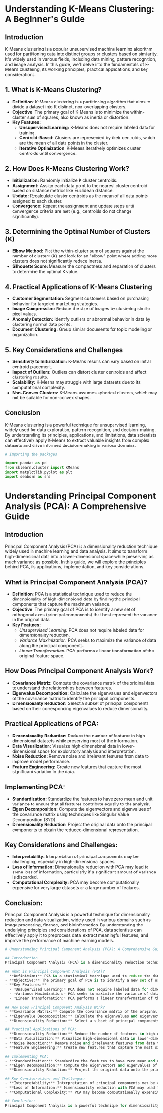 # Understanding K-Means Clustering: A Beginner's Guide

## Introduction
K-Means clustering is a popular unsupervised machine learning algorithm used for partitioning data into distinct groups or clusters based on similarity. It's widely used in various fields, including data mining, pattern recognition, and image analysis. In this guide, we'll delve into the fundamentals of K-Means clustering, its working principles, practical applications, and key considerations.

## 1. What is K-Means Clustering?
- **Definition:** K-Means clustering is a partitioning algorithm that aims to divide a dataset into K distinct, non-overlapping clusters.
- **Objective:** The primary goal of K-Means is to minimize the within-cluster sum of squares, also known as inertia or distortion.
- **Key Features:**
  - **Unsupervised Learning:** K-Means does not require labeled data for training.
  - **Centroid-Based:** Clusters are represented by their centroids, which are the mean of all data points in the cluster.
  - **Iterative Optimization:** K-Means iteratively optimizes cluster centroids until convergence.

## 2. How Does K-Means Clustering Work?
- **Initialization:** Randomly initialize K cluster centroids.
- **Assignment:** Assign each data point to the nearest cluster centroid based on distance metrics like Euclidean distance.
- **Update:** Recalculate cluster centroids as the mean of all data points assigned to each cluster.
- **Convergence:** Repeat the assignment and update steps until convergence criteria are met (e.g., centroids do not change significantly).

## 3. Determining the Optimal Number of Clusters (K)
- **Elbow Method:** Plot the within-cluster sum of squares against the number of clusters (K) and look for an "elbow" point where adding more clusters does not significantly reduce inertia.
- **Silhouette Score:** Measure the compactness and separation of clusters to determine the optimal K value.

## 4. Practical Applications of K-Means Clustering
- **Customer Segmentation:** Segment customers based on purchasing behavior for targeted marketing strategies.
- **Image Compression:** Reduce the size of images by clustering similar pixel values.
- **Anomaly Detection:** Identify outliers or abnormal behavior in data by clustering normal data points.
- **Document Clustering:** Group similar documents for topic modeling or organization.

## 5. Key Considerations and Challenges
- **Sensitivity to Initialization:** K-Means results can vary based on initial centroid placement.
- **Impact of Outliers:** Outliers can distort cluster centroids and affect clustering results.
- **Scalability:** K-Means may struggle with large datasets due to its computational complexity.
- **Non-Convex Clusters:** K-Means assumes spherical clusters, which may not be suitable for non-convex shapes.

## Conclusion
K-Means clustering is a powerful technique for unsupervised learning, widely used for data exploration, pattern recognition, and decision-making. By understanding its principles, applications, and limitations, data scientists can effectively apply K-Means to extract valuable insights from complex datasets and drive informed decision-making in various domains.

```python
# Importing the packages

import pandas as pd
from sklearn.cluster import KMeans
import matplotlib.pyplot as plt
import seaborn as sns
```
# Understanding Principal Component Analysis (PCA): A Comprehensive Guide

## Introduction
Principal Component Analysis (PCA) is a dimensionality reduction technique widely used in machine learning and data analysis. It aims to transform high-dimensional data into a lower-dimensional space while preserving as much variance as possible. In this guide, we will explore the principles behind PCA, its applications, implementation, and key considerations.

## What is Principal Component Analysis (PCA)?
- **Definition:** PCA is a statistical technique used to reduce the dimensionality of high-dimensional data by finding the principal components that capture the maximum variance.
- **Objective:** The primary goal of PCA is to identify a new set of orthogonal axes (principal components) that best represent the variance in the original data.
- **Key Features:**
  - *Unsupervised Learning:* PCA does not require labeled data for dimensionality reduction.
  - *Variance Maximization:* PCA seeks to maximize the variance of data along the principal components.
  - *Linear Transformation:* PCA performs a linear transformation of the original feature space.

## How Does Principal Component Analysis Work?
- **Covariance Matrix:** Compute the covariance matrix of the original data to understand the relationships between features.
- **Eigenvalue Decomposition:** Calculate the eigenvalues and eigenvectors of the covariance matrix to identify the principal components.
- **Dimensionality Reduction:** Select a subset of principal components based on their corresponding eigenvalues to reduce dimensionality.

## Practical Applications of PCA:
- **Dimensionality Reduction:** Reduce the number of features in high-dimensional datasets while preserving most of the information.
- **Data Visualization:** Visualize high-dimensional data in lower-dimensional space for exploratory analysis and interpretation.
- **Noise Reduction:** Remove noise and irrelevant features from data to improve model performance.
- **Feature Engineering:** Create new features that capture the most significant variation in the data.

## Implementing PCA:
- **Standardization:** Standardize the features to have zero mean and unit variance to ensure that all features contribute equally to the analysis.
- **Eigen Decomposition:** Compute the eigenvectors and eigenvalues of the covariance matrix using techniques like Singular Value Decomposition (SVD).
- **Dimensionality Reduction:** Project the original data onto the principal components to obtain the reduced-dimensional representation.

## Key Considerations and Challenges:
- **Interpretability:** Interpretation of principal components may be challenging, especially in high-dimensional spaces.
- **Loss of Information:** Dimensionality reduction with PCA may lead to some loss of information, particularly if a significant amount of variance is discarded.
- **Computational Complexity:** PCA may become computationally expensive for very large datasets or a large number of features.

## Conclusion:
Principal Component Analysis is a powerful technique for dimensionality reduction and data visualization, widely used in various domains such as image processing, finance, and bioinformatics. By understanding the underlying principles and considerations of PCA, data scientists can effectively apply it to preprocess data, extract meaningful features, and improve the performance of machine learning models.
```python code
# Understanding Principal Component Analysis (PCA): A Comprehensive Guide

## Introduction
Principal Component Analysis (PCA) is a dimensionality reduction technique widely used in machine learning and data analysis. It aims to transform high-dimensional data into a lower-dimensional space while preserving as much variance as possible. In this guide, we will explore the principles behind PCA, its applications, implementation, and key considerations.

## What is Principal Component Analysis (PCA)?
- **Definition:** PCA is a statistical technique used to reduce the dimensionality of high-dimensional data by finding the principal components that capture the maximum variance.
- **Objective:** The primary goal of PCA is to identify a new set of orthogonal axes (principal components) that best represent the variance in the original data.
- **Key Features:**
  - *Unsupervised Learning:* PCA does not require labeled data for dimensionality reduction.
  - *Variance Maximization:* PCA seeks to maximize the variance of data along the principal components.
  - *Linear Transformation:* PCA performs a linear transformation of the original feature space.

## How Does Principal Component Analysis Work?
- **Covariance Matrix:** Compute the covariance matrix of the original data to understand the relationships between features.
- **Eigenvalue Decomposition:** Calculate the eigenvalues and eigenvectors of the covariance matrix to identify the principal components.
- **Dimensionality Reduction:** Select a subset of principal components based on their corresponding eigenvalues to reduce dimensionality.

## Practical Applications of PCA:
- **Dimensionality Reduction:** Reduce the number of features in high-dimensional datasets while preserving most of the information.
- **Data Visualization:** Visualize high-dimensional data in lower-dimensional space for exploratory analysis and interpretation.
- **Noise Reduction:** Remove noise and irrelevant features from data to improve model performance.
- **Feature Engineering:** Create new features that capture the most significant variation in the data.

## Implementing PCA:
- **Standardization:** Standardize the features to have zero mean and unit variance to ensure that all features contribute equally to the analysis.
- **Eigen Decomposition:** Compute the eigenvectors and eigenvalues of the covariance matrix using techniques like Singular Value Decomposition (SVD).
- **Dimensionality Reduction:** Project the original data onto the principal components to obtain the reduced-dimensional representation.

## Key Considerations and Challenges:
- **Interpretability:** Interpretation of principal components may be challenging, especially in high-dimensional spaces.
- **Loss of Information:** Dimensionality reduction with PCA may lead to some loss of information, particularly if a significant amount of variance is discarded.
- **Computational Complexity:** PCA may become computationally expensive for very large datasets or a large number of features.

## Conclusion:
Principal Component Analysis is a powerful technique for dimensionality reduction and data visualization, widely used in various domains such as image processing, finance, and bioinformatics. By understanding the underlying principles and considerations of PCA, data scientists can effectively apply it to preprocess data, extract meaningful features, and improve the performance of machine learning models.


```
